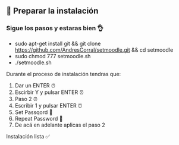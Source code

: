 ## :floppy_disk: Preparar la instalación 
### Sigue los pasos y estaras bien :ok_hand:


- sudo apt-get install git && git clone https://github.com/AndresCorral/setmoodle.git && cd setmoodle
- sudo chmod 777 setmoodle.sh
- ./setmoodle.sh

Durante el proceso de instalación tendras que:

1. Dar un ENTER
:alarm_clock:
2. Escirbir Y y pulsar ENTER
:alarm_clock:
3. Paso 2
:alarm_clock:
4. Escribir 1 y pulsar ENTER
:alarm_clock:
5. Set Passqord :key:
6. Repeat Password :key:
7. De acá en adelante aplicas el paso 2

Instalación lista :white_check_mark:
